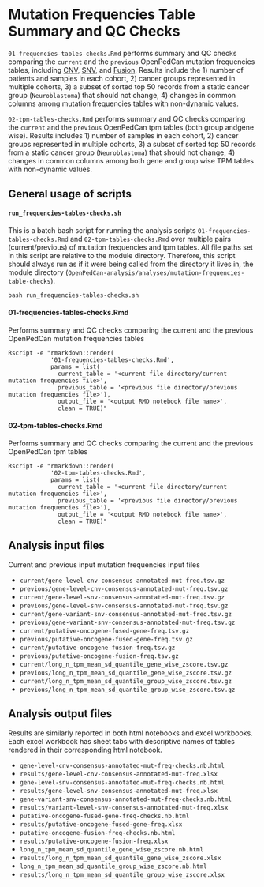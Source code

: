 # Mutation Frequencies Table Summary and QC Checks
 `01-frequencies-tables-checks.Rmd` performs summary and QC checks comparing the `current` and the `previous` OpenPedCan 
mutation frequencies tables, including [CNV](https://github.com/PediatricOpenTargets/OpenPedCan-analysis/tree/dev/analyses/cnv-frequencies), [SNV](https://github.com/PediatricOpenTargets/OpenPedCan-analysis/tree/dev/analyses/snv-frequencies), and [Fusion](https://github.com/PediatricOpenTargets/OpenPedCan-analysis/tree/dev/analyses/fusion-frequencies). Results include the 1) number of patients and samples in each cohort, 2) cancer groups represented in multiple cohorts, 3) a subset of sorted top 50 records from a static cancer group (`Neuroblastoma`) that should not change, 4) changes in common columns among mutation frequencies tables with non-dynamic values.

`02-tpm-tables-checks.Rmd` performs summary and QC checks comparing the `current` and the `previous` OpenPedCan 
 tpm tables (both group andgene wise). Results includes 1) number of samples in each cohort, 2) cancer groups represented in multiple cohorts, 3) a subset of sorted top 50 records from a static cancer group (`Neuroblastoma`) that should not change, 4) changes in common columns among both gene and group wise TPM tables with non-dynamic values.

## General usage of scripts
#### `run_frequencies-tables-checks.sh`
This is a batch bash script for running the analysis scripts `01-frequencies-tables-checks.Rmd` and `02-tpm-tables-checks.Rmd` over multiple pairs (current/previous) of mutation frequencies and tpm tables. All file paths set in this script are relative to the module directory. Therefore, this script should always run as if it were being called from the directory it lives in, the module directory (`OpenPedCan-analysis/analyses/mutation-frequencies-table-checks`).

```
bash run_frequencies-tables-checks.sh
```

#### 01-frequencies-tables-checks.Rmd
Performs summary and QC checks comparing the current and the previous OpenPedCan 
mutation frequencies tables

```
Rscript -e "rmarkdown::render(
            '01-frequencies-tables-checks.Rmd',
            params = list(
              current_table = '<current file directory/current mutation frequencies file>', 
              previous_table = '<previous file directory/previous mutation frequencies file>'),  
              output_file = '<output RMD notebook file name>',
              clean = TRUE)" 
```

#### 02-tpm-tables-checks.Rmd
Performs summary and QC checks comparing the current and the previous OpenPedCan 
tpm tables

```
Rscript -e "rmarkdown::render(
            '02-tpm-tables-checks.Rmd',
            params = list(
              current_table = '<current file directory/current mutation frequencies file>', 
              previous_table = '<previous file directory/previous mutation frequencies file>'),  
              output_file = '<output RMD notebook file name>',
              clean = TRUE)" 
```


## Analysis input files
Current and previous input mutation frequencies input files
- `current/gene-level-cnv-consensus-annotated-mut-freq.tsv.gz`
- `previous/gene-level-cnv-consensus-annotated-mut-freq.tsv.gz`
- `current/gene-level-snv-consensus-annotated-mut-freq.tsv.gz`
- `previous/gene-level-snv-consensus-annotated-mut-freq.tsv.gz`
- `current/gene-variant-snv-consensus-annotated-mut-freq.tsv.gz`
- `previous/gene-variant-snv-consensus-annotated-mut-freq.tsv.gz`
- `current/putative-oncogene-fused-gene-freq.tsv.gz`
- `previous/putative-oncogene-fused-gene-freq.tsv.gz`
- `current/putative-oncogene-fusion-freq.tsv.gz`
- `previous/putative-oncogene-fusion-freq.tsv.gz`
- `current/long_n_tpm_mean_sd_quantile_gene_wise_zscore.tsv.gz`
- `previous/long_n_tpm_mean_sd_quantile_gene_wise_zscore.tsv.gz`
- `current/long_n_tpm_mean_sd_quantile_group_wise_zscore.tsv.gz`
- `previous/long_n_tpm_mean_sd_quantile_group_wise_zscore.tsv.gz`

## Analysis output files
Results are similarly reported in both html notebooks and excel workbooks. Each excel workbook has sheet tabs with descriptive names of tables rendered in their corresponding html notebook. 
- `gene-level-cnv-consensus-annotated-mut-freq-checks.nb.html`
- `results/gene-level-cnv-consensus-annotated-mut-freq.xlsx`
- `gene-level-snv-consensus-annotated-mut-freq-checks.nb.html`
- `results/gene-level-snv-consensus-annotated-mut-freq.xlsx`
- `gene-variant-snv-consensus-annotated-mut-freq-checks.nb.html`
- `results/variant-level-snv-consensus-annotated-mut-freq.xlsx`
- `putative-oncogene-fused-gene-freq-checks.nb.html`
- `results/putative-oncogene-fused-gene-freq.xlsx`
- `putative-oncogene-fusion-freq-checks.nb.html`
- `results/putative-oncogene-fusion-freq.xlsx`
- `long_n_tpm_mean_sd_quantile_gene_wise_zscore.nb.html`
- `results/long_n_tpm_mean_sd_quantile_gene_wise_zscore.xlsx`
- `long_n_tpm_mean_sd_quantile_group_wise_zscore.nb.html`
- `results/long_n_tpm_mean_sd_quantile_group_wise_zscore.xlsx`